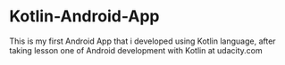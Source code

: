 # Kotlin-Android-App
This is my first Android App that i developed using Kotlin language,
after taking lesson one of Android development with Kotlin at udacity.com
